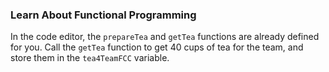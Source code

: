 ### Learn About Functional Programming

In the code editor, the ```prepareTea``` and ```getTea``` functions are already defined for you. Call the ```getTea``` function to get 40 cups of tea for the team, and store them in the ```tea4TeamFCC``` variable.